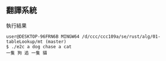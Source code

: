 ## 翻譯系統

執行結果

```
user@DESKTOP-96FRN6B MINGW64 /d/ccc/ccc109a/se/rust/alg/01-tableLookup/mt (master)
$ ./e2c a dog chase a cat
一隻 狗 追 一隻 貓 
```
